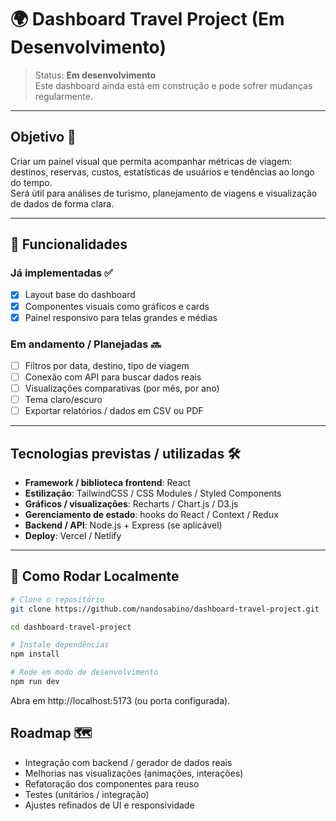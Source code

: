 # 🌍 Dashboard Travel Project (Em Desenvolvimento)

> Status: **Em desenvolvimento**  
> Este dashboard ainda está em construção e pode sofrer mudanças regularmente.

---

## Objetivo 🎯

Criar um painel visual que permita acompanhar métricas de viagem: destinos, reservas, custos, estatísticas de usuários e tendências ao longo do tempo.  
Será útil para análises de turismo, planejamento de viagens e visualização de dados de forma clara.

---

## 📌 Funcionalidades

### Já implementadas ✅
- [x] Layout base do dashboard  
- [x] Componentes visuais como gráficos e cards  
- [x] Painel responsivo para telas grandes e médias  

### Em andamento / Planejadas 🔜
- [ ] Filtros por data, destino, tipo de viagem  
- [ ] Conexão com API para buscar dados reais  
- [ ] Visualizações comparativas (por mês, por ano)  
- [ ] Tema claro/escuro  
- [ ] Exportar relatórios / dados em CSV ou PDF  

---

## Tecnologias previstas / utilizadas 🛠

- **Framework / biblioteca frontend**: React 
- **Estilização**: TailwindCSS / CSS Modules / Styled Components  
- **Gráficos / visualizações**: Recharts / Chart.js / D3.js  
- **Gerenciamento de estado**: hooks do React / Context / Redux  
- **Backend / API**: Node.js + Express (se aplicável)  
- **Deploy**: Vercel / Netlify  

---

## 🚀 Como Rodar Localmente

```bash
# Clone o repositório
git clone https://github.com/nandosabino/dashboard-travel-project.git

cd dashboard-travel-project

# Instale dependências
npm install

# Rode em modo de desenvolvimento
npm run dev
```
Abra em http://localhost:5173 (ou porta configurada).

## Roadmap 🗺

- Integração com backend / gerador de dados reais
- Melhorias nas visualizações (animações, interações)
- Refatoração dos componentes para reuso
- Testes (unitários / integração)
- Ajustes refinados de UI e responsividade
